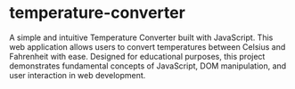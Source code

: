 # temperature-converter
A simple and intuitive Temperature Converter built with JavaScript. This web application allows users to convert temperatures between Celsius and Fahrenheit with ease. Designed for educational purposes, this project demonstrates fundamental concepts of JavaScript, DOM manipulation, and user interaction in web development.
